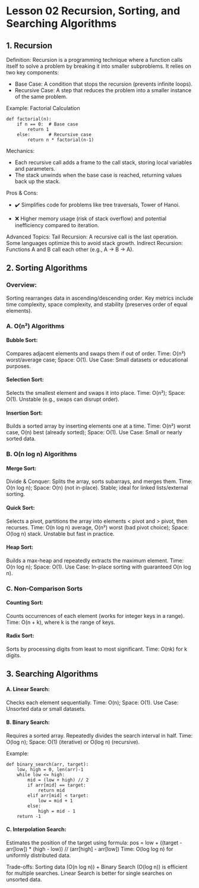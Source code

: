 # Lesson 02 Recursion, Sorting, and Searching Algorithms

## 1. Recursion

Definition:
Recursion is a programming technique where a function calls itself to solve a problem by breaking it into smaller subproblems. It relies on two key components:
- Base Case: A condition that stops the recursion (prevents infinite loops).
- Recursive Case: A step that reduces the problem into a smaller instance of the same problem.

Example: Factorial Calculation
```
def factorial(n):
    if n == 0:  # Base case
        return 1
    else:       # Recursive case
        return n * factorial(n-1)
```

Mechanics:
- Each recursive call adds a frame to the call stack, storing local variables and parameters.
- The stack unwinds when the base case is reached, returning values back up the stack.

Pros & Cons:
- ✔️ Simplifies code for problems like tree traversals, Tower of Hanoi.

- ❌ Higher memory usage (risk of stack overflow) and potential inefficiency compared to iteration.

Advanced Topics:
Tail Recursion: A recursive call is the last operation. Some languages optimize this to avoid stack growth.
Indirect Recursion: Functions A and B call each other (e.g., A → B → A).

## 2. Sorting Algorithms

### Overview:
Sorting rearranges data in ascending/descending order. Key metrics include time complexity, space complexity, and stability (preserves order of equal elements).

### A. O(n²) Algorithms

#### Bubble Sort:
Compares adjacent elements and swaps them if out of order.
Time: O(n²) worst/average case; Space: O(1).
Use Case: Small datasets or educational purposes.

#### Selection Sort:
Selects the smallest element and swaps it into place.
Time: O(n²); Space: O(1).
Unstable (e.g., swaps can disrupt order).

#### Insertion Sort:
Builds a sorted array by inserting elements one at a time.
Time: O(n²) worst case, O(n) best (already sorted); Space: O(1).
Use Case: Small or nearly sorted data.

### B. O(n log n) Algorithms
#### Merge Sort:
Divide & Conquer: Splits the array, sorts subarrays, and merges them.
Time: O(n log n); Space: O(n) (not in-place).
Stable; ideal for linked lists/external sorting.

#### Quick Sort:
Selects a pivot, partitions the array into elements < pivot and > pivot, then recurses.
Time: O(n log n) average, O(n²) worst (bad pivot choice); Space: O(log n) stack.
Unstable but fast in practice.

#### Heap Sort:
Builds a max-heap and repeatedly extracts the maximum element.
Time: O(n log n); Space: O(1).
Use Case: In-place sorting with guaranteed O(n log n).

### C. Non-Comparison Sorts
#### Counting Sort:
Counts occurrences of each element (works for integer keys in a range).
Time: O(n + k), where k is the range of keys.

#### Radix Sort:
Sorts by processing digits from least to most significant.
Time: O(nk) for k digits.

## 3. Searching Algorithms

#### A. Linear Search:
Checks each element sequentially.
Time: O(n); Space: O(1).
Use Case: Unsorted data or small datasets.

#### B. Binary Search:
Requires a sorted array. Repeatedly divides the search interval in half.
Time: O(log n); Space: O(1) (iterative) or O(log n) (recursive).

Example:
```
def binary_search(arr, target):
    low, high = 0, len(arr)-1
    while low <= high:
        mid = (low + high) // 2
        if arr[mid] == target:
            return mid
        elif arr[mid] < target:
            low = mid + 1
        else:
            high = mid - 1
    return -1
```

#### C. Interpolation Search:
Estimates the position of the target using formula:
pos = low + ((target - arr[low]) * (high - low)) // (arr[high] - arr[low])
Time: O(log log n) for uniformly distributed data.

Trade-offs:
Sorting data (O(n log n)) + Binary Search (O(log n)) is efficient for multiple searches.
Linear Search is better for single searches on unsorted data.

